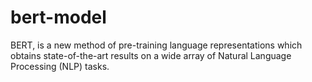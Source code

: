 # bert-model
BERT, is a new method of pre-training language representations which obtains state-of-the-art results on a wide array of Natural Language Processing (NLP) tasks.
